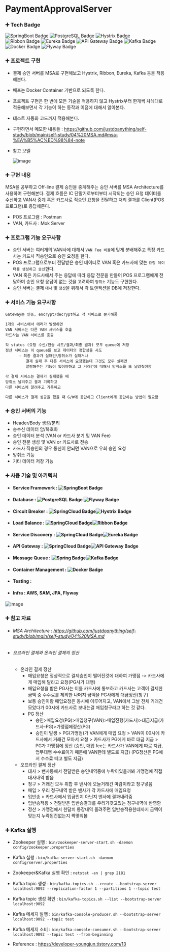 # PaymentApprovalServer
### ➕ Tech Badge
![SpringBoot Badge](https://img.shields.io/badge/SpringBoot-6DB33F?style=for-the-badge&logo=SpringBoot&logoColor=white)
![PostgreSQL Badge](https://img.shields.io/badge/POSTGRESQL-4479A1?style=for-the-badge&logo=POSTGRESQL&logoColor=white)
![Hystrix Badge](https://img.shields.io/badge/Hystrix-E50914?style=for-the-badge&logo=Netflix&logoColor=white)
![Ribbon Badge](https://img.shields.io/badge/Ribbon-E50914?style=for-the-badge&logo=Netflix&logoColor=white)
![Eureka Badge](https://img.shields.io/badge/Eureka-E50914?style=for-the-badge&logo=Netflix&logoColor=white)
![API Gateway Badge](https://img.shields.io/badge/Gateway-E50914?style=for-the-badge&logo=Netflix&logoColor=white)
![Kafka Badge](https://img.shields.io/badge/Kafka-231F20?style=for-the-badge&logo=ApacheKafka&logoColor=white)
![Docker Badge](https://img.shields.io/badge/Docker-2CA5E0?style=for-the-badge&logo=docker&logoColor=white)
![Flyway Badge](https://img.shields.io/badge/Flyway-BD0707?style=for-the-badge&logo=flyway&logoColor=white)

### ➕ 프로젝트 구현
  - 결제 승인 서버를 MSA로 구현해보고 Hystrix, Ribbon, Eureka, Kafka 등을 적용해본다.
  - 배포는 Docker Container 기반으로 되도록 한다.
  - 프로젝트 구현은 한 번에 모든 기술을 적용하지 않고 Hystrix부터 한개씩 차례대로 적용해보면서 각 기능이 하는 동작과 이점에 대해서 알아본다.
  - 테스트 자동화 코드까지 적용해본다.
  - 구현하면서 메모한 내용들 : https://github.com/justdoanything/self-study/blob/main/self-study/04%20MSA.md#msa-%EA%B5%AC%ED%98%84-note
  - 참고 모델
    
    ![image](https://user-images.githubusercontent.com/21374902/176366449-68b59fc8-97c7-49e6-b791-6a5e11b28fd0.png)

### ➕ 구현 내용
MSA을 공부하고 Off-line 결제 승인을 중계해주는 승인 서버를 MSA Architecture를 사용하여 구현해본다.
결제 흐름은 IC 단말기로부터부터 시작되는 승인 요청 데이터를 수신하고 VAN사 중계 혹은 카드사로 직승인 요청을 전달하고 처리 결과를 Client(POS 프로그램)로 응답해준다.
  - POS 프로그램 : Postman
  - VAN, 카드사 : Mok Server

### ➕ 프로그램 기능 요구사항
  - 승인 서버는 여러개의 VAN사에 대해서 `VAN Fee 비율`에 맞게 분배해주고 특정 카드사는 카드사 직승인으로 승인 요청을 한다.
  - POS 프로그램으로부터 전달받은 승인 데이터로 VAN 혹은 카드사에 맞는 `요청 데이터를 생성하고 송신`한다.
  - VAN 혹은 카드사에서 주는 응답에 따라 응답 전문을 만들어 POS 프로그램에게 전달하며 승인 요청 응답이 없는 것을 고려하여 `망취소` 기능도 구현한다.
  - 승인 서버는 결제 `대사` 및 `정산`을 위해서 각 트랜잭션을 DB에 저장한다.
### ➕ 서비스 기능 요구사항
```
Gateway는 인증, encrypt/decrypt하고 각 서비스로 분기해줌

1개의 서비스에서 에러가 발생하면
VAN 서비스는 다른 VAN 서비스를 호출
카드사는 VAN 서비스를 호출

각 status (요청 수신/전송 시도/결과/최종 결과) 모두 queue에 저장
정산 서비스는 이 queue를 보고 데이터의 정합성을 시도
      - 최종 결과가 실패인\망취소가 실패거나
         결제 실패 후 다른 서비스에 요청했는데 그것도 모두 실패면
         알람해주는 기능이 있어야하고 그 거래건에 대해서 망취소를 또 날려줘야함

각 결제 서비스는 결제가 실패했을 때
망취소 날려주고 결과 기록하고
다른 서비스에 알려주고 기록하고

다른 서비스가 결제 성공을 했을 때 G/W에 응답하고 Client에게 응답하는 방법이 필요함
```

### ➕ 승인 서버의 기능
  - Header/Body 생성/분리
  - 송수신 데이터 암/복호화
  - 승인 데이터 분석 (VAN or 카드사 분기 및 VAN Fee)
  - 승인 전문 생성 및 VAN or 카드사로 전송
  - 카드사 직승인의 경우 통신이 안되면 VAN으로 우회 승인 요청
  - 망취소 기능
  - 기타 데이터 저장 기능

### ➕ 사용 기술 및 아키텍처
  - #### Service Framework : ![SpringBoot Badge](https://img.shields.io/badge/SpringBoot-6DB33F?style=for-the-badge&logo=SpringBoot&logoColor=white)
  - #### Database : ![PostgreSQL Badge](https://img.shields.io/badge/PostgreSQL-4479A1?style=for-the-badge&logo=POSTGRESQL&logoColor=white) ![Flyway Badge](https://img.shields.io/badge/Flyway-BD0707?style=for-the-badge&logo=flyway&logoColor=white)
  - #### Circuit Breaker : ![SpringCloud Badge](https://img.shields.io/badge/SpringCloud-6DB33F?style=for-the-badge&logo=Spring&logoColor=white)![Hystrix Badge](https://img.shields.io/badge/Hystrix-E50914?style=for-the-badge&logo=Netflix&logoColor=white)
  - #### Load Balance : ![SpringCloud Badge](https://img.shields.io/badge/SpringCloud-6DB33F?style=for-the-badge&logo=Spring&logoColor=white)![Ribbon Badge](https://img.shields.io/badge/Ribbon-E50914?style=for-the-badge&logo=Netflix&logoColor=white)
  - #### Service Discovery : ![SpringCloud Badge](https://img.shields.io/badge/SpringCloud-6DB33F?style=for-the-badge&logo=Spring&logoColor=white)![Eureka Badge](https://img.shields.io/badge/Eureka-E50914?style=for-the-badge&logo=Netflix&logoColor=white)
  - #### API Gateway : ![SpringCloud Badge](https://img.shields.io/badge/SpringCloud-6DB33F?style=for-the-badge&logo=Spring&logoColor=white)![API Gateway Badge](https://img.shields.io/badge/Gateway-E50914?style=for-the-badge&logo=Netflix&logoColor=white)
  - #### Message Queue : ![Spring Badge](https://img.shields.io/badge/Spring-6DB33F?style=for-the-badge&logo=Spring&logoColor=white)![Kafka Badge](https://img.shields.io/badge/Kafka-231F20?style=for-the-badge&logo=ApacheKafka&logoColor=white)
  - #### Container Management : ![Docker Badge](https://img.shields.io/badge/Docker-2CA5E0?style=for-the-badge&logo=docker&logoColor=white)
  - #### Testing : 
  - #### Infra : AWS, SAM, JPA, Flyway
![image](https://user-images.githubusercontent.com/21374902/152474692-b7a595bf-89eb-4e34-b93a-c5c912da3194.png)


### ➕ 참고 자료
- ###### MSA Architecture : https://github.com/justdoanything/self-study/blob/main/self-study/04%20MSA.md
- ###### 오프라인 결제와 온라인 결제의 정산
  - 온라인 결제 정산
    - 매입요청은 정상적으로 결제승인이 떨어진것에 대하여 가맹점 -> 카드사에게 매입해 달라고 요청(PG사가 대행)
    - 매입요청을 받은 PG사는 이를 카드사에 통보하고 카드사는 고객이 결제한 금액 중 수수료를 제외한 나머지 금액을 PG사에게 대금정산(청구)
    - 보통 승인이랑 매입요청은 동시에 이루어지고, VAN에서 그날 전체 거래건 모았다가 00시에 카드사로 보내는걸 매입청구라고 하는 것 같다.
    - PG 정산
      - 승인>매입요청(PG)>매입청구(VAN)>매입진행(카드사)>대금지급(카드사-PG)>가맹점에정산(PG)
      - 승인이 발생 > PG(가맹점)가 VAN에게 매입 요청 > VAN이 00시에 카드사에서 거래건 모아서 요청 > 카드사가 PG에게 바로 대금 지급 > PG가 가맹점에 정산
        (승인, 매입 fee는 카드사가 VAN에게 따로 지급, 업무대행 수수료이기 때문에 VAN한테 별도로 지급)
        (PG정산은 PG에서 수수료 떼고 별도 지급)
  - 오프라인 결제 정산
    - 대사 > 밴사통해서 전달받은 승인내역중에 누락이있을까봐 가맹점에 직접 대사내역 받음
    - 청구 > 거래건 모두 취합 후 밴사에 오늘거래건 마감이라고 청구넣음
    - 매입 > 우리 청구내역 받은 밴사가 각 카드사에 매입요청
    - 입반송 > 카드사에서 입금인지 아닌지 밴사에 결과내려줌
    - 입반송적용 > 전달받은 입반송결과를 우리가갖고있는 청구내역에 반영함
    - 정산 > 가맹점에서 한달치 통장내역 올려주면 입반송적용한데까지 금액이맞는지 누락된건없는지 짝맞춰봄

### ➕ Kafka 실행
- Zookeeper 실행 : `bin/zookeeper-server-start.sh -daemon config/zookeeper.properties`
- Kafka 실행 : `bin/kafka-server-start.sh -daemon config/server.properties`
- Zookeeper&Kafka 실행 확인 : `netstat -an | grep 2181`
- Kafka topic 생성 : `bin/kafka-topics.sh --create --bootstrap-server localhost:9092 --replication-factor 1 --partitions 1 --topic test`
- Kafka topic 생성 확인 : `bin/kafka-topics.sh --list --bootstrap-server localhost:9092`
- Kafka 메세지 발행 : `bin/kafka-console-producer.sh --bootstrap-server localhost:9092 --topic test`
- Kafka 메세지 소비 : `bin/kafka-console-consumer.sh --bootstrap-server localhost:9092 --topic test --from-beginning`

- Reference : https://developer-youngjun.tistory.com/13